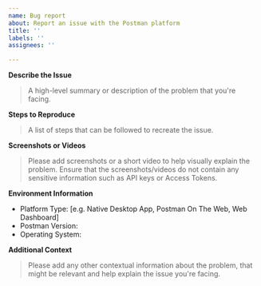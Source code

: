 ```yaml
---
name: Bug report
about: Report an issue with the Postman platform
title: ''
labels: ''
assignees: ''

---
```


<!--
Please read through the [guidelines](https://github.com/postmanlabs/postman-app-support#guidelines-for-reporting-issues) before creating a new issue.
The more information that you can provide when raising an issue, will give us the best possible chance to quickly get to the root of the problem.
-->

**Describe the Issue**

> A high-level summary or description of the problem that you're facing.

**Steps to Reproduce**

> A list of steps that can be followed to recreate the issue.


**Screenshots or Videos**

> Please add screenshots or a short video to help visually explain the problem. 
> Ensure that the screenshots/videos do not contain any sensitive information such as API keys or Access Tokens. 


**Environment Information**

 - Platform Type: [e.g. Native Desktop App, Postman On The Web, Web Dashboard]
 - Postman Version:
 - Operating System:

**Additional Context**

> Please add any other contextual information about the problem, that might be relevant and help explain the issue you're facing.
